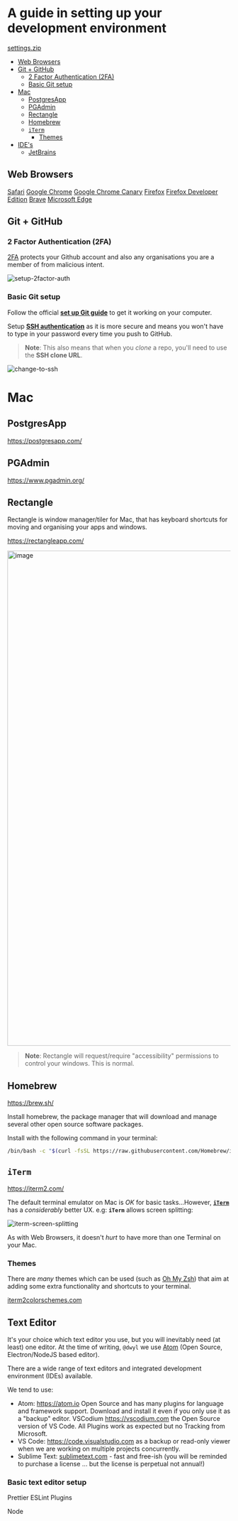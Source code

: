 # A guide in setting up your development environment

[settings.zip](https://github.com/papuadn/development-machine/files/10475860/settings.zip)

- [Web Browsers](#web-browsers)
- [Git + GitHub](#git--github)
  - [2 Factor Authentication (2FA)](#2-factor-authentication-2fa)
  - [Basic Git setup](#basic-git-setup)
- [Mac](#mac-)
  - [PostgresApp](#postgresapp)
  - [PGAdmin](#pgadmin)
  - [Rectangle](#rectangle)
  - [Homebrew](#homebrew)
  - [`iTerm`](#iterm)
    - [Themes](#themes)
- [IDE's](#ides)
  - [JetBrains](jetbrains)

## Web Browsers

[Safari](https://support.apple.com/downloads/safari)
[Google Chrome](https://www.google.com/intl/en_au/chrome/)
[Google Chrome Canary](https://www.google.com/intl/en_au/chrome/canary/)
[Firefox](https://www.mozilla.org/en-US/firefox/new/)
[Firefox Developer Edition](https://www.mozilla.org/en-US/firefox/developer/)
[Brave](https://brave.com/download/)
[Microsoft Edge](https://www.microsoft.com/en-us/edge/download?form=MA13FJ)

## Git + GitHub

### 2 Factor Authentication (2FA)

[2FA](https://help.github.com/en/github/authenticating-to-github/about-two-factor-authentication)
protects your Github account
and also any organisations you are a member of
from malicious intent.

![setup-2factor-auth](https://user-images.githubusercontent.com/4185328/79356313-b16e9f80-7f36-11ea-8645-d0ee1ea36853.png)

### Basic Git setup   

Follow the official [**set up Git guide**](https://help.github.com/articles/set-up-git/) to get it working on your computer.

Setup 
[**SSH authentication**](https://help.github.com/articles/set-up-git/#connecting-over-ssh) as it is more secure and means you won't have to type in your password every time you push to GitHub.

> **Note**: This also means that when you _clone_ a repo, you'll need to use the **SSH clone URL**. 

![change-to-ssh](https://user-images.githubusercontent.com/21698271/45860770-00daf280-bd37-11e8-92f8-34bb1ddf8152.png)

# Mac

## PostgresApp 
https://postgresapp.com/

## PGAdmin
https://www.pgadmin.org/

## Rectangle
Rectangle is window manager/tiler for Mac, that has keyboard shortcuts for moving and organising your apps and windows.

https://rectangleapp.com/

<img width="1115" alt="image" src="https://user-images.githubusercontent.com/194400/180993778-01d42389-9d9c-497c-a469-968e220ec3c7.png">

> **Note**: Rectangle will request/require "accessibility" permissions to control your windows. This is normal.

## Homebrew

https://brew.sh/

Install homebrew, the package manager that will download and manage several other open source software packages.

Install with the following command in your terminal:

```sh
/bin/bash -c "$(curl -fsSL https://raw.githubusercontent.com/Homebrew/install/HEAD/install.sh)"
```

## `iTerm`

https://iterm2.com/

The default terminal emulator on Mac is _OK_ for basic tasks...However, [**`iTerm`**](https://www.iterm2.com/) has a _considerably_ better UX.
e.g: **`iTerm`** allows screen splitting:

![iterm-screen-splitting](https://cloud.githubusercontent.com/assets/4185328/9831158/56d8cb90-5943-11e5-99ec-9fb1a5907f8a.png)

As with Web Browsers, it doesn't _hurt_ to have more than one Terminal on your Mac. 


### Themes

There are _many_ themes which can be used (such as [Oh My Zsh](https://ohmyz.sh/)) that aim at adding some extra functionality and shortcuts to your terminal. 

[iterm2colorschemes.com](https://iterm2colorschemes.com/)

## Text Editor

It's your choice which text editor you use, 
but you will inevitably need (at least) one editor.
At the time of writing, 
`@dwyl` we use 
[Atom](https://atom.io/) 
(Open Source, Electron/NodeJS based editor).

There are a wide range of text editors and integrated development environment (IDEs) available.

We tend to use:

+ Atom: https://atom.io Open Source and has many plugins for language and framework support.
  Download and install it even if you only use it as a "backup" editor.
  VSCodium https://vscodium.com the Open Source version of VS Code. All Plugins work as expected
but no Tracking from Microsoft.
+ VS Code: https://code.visualstudio.com as a backup or read-only viewer when we are working on multiple projects concurrently.
+ Sublime Text: [sublimetext.com](https://www.sublimetext.com) - fast and free-ish 
  (you will be reminded to purchase a license ... but the license is perpetual not annual!)

### Basic text editor setup

Prettier
ESLint
Plugins


Node
